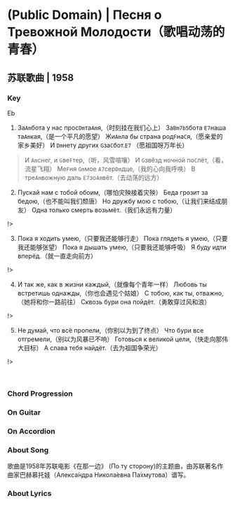 # (Public Domain) | Песня о Тревожной Молодости（歌唱动荡的青春）
## 苏联歌曲 | 1958

### Key
Eb

1. За`Am`бота у нас прос`Dm`та`Am`я,（时刻挂在我们心上）
За`Bm7b5`бота `E7`наша та`Am`кая,（是一个平凡的愿望）
Жи`Am`ла бы страна род`F`на`C`я,（愿亲爱的家乡美好）
И `Dm`нету других `G`за`C`бот.`E7` （愿祖国呀万年长）

> И `Am`снег, и `G`ве`F`тер,（听，风雪喧嚷）
> И `G`звёзд ночной по`C`лёт,（看，流星飞翔）
> Ме`F`ня `Gm`мое `A7`сер`Dm`дце,（我的心向我呼唤）
> В тре`Am`вожную даль `E7`зо`Am`вёт.（去动荡的远方）

2. Пускай нам с тобой обоим,（哪怕灾殃接着灾殃）
Беда грозит за бедою,（也不能叫我们颓唐）
Но дружбу мою с тобою,（让我们来结成朋友）
Одна только смерть возьмёт.（我们永远有力量）

!>

3. Пока я ходить умею,（只要我还能够行走）
Пока глядеть я умею,（只要我还能够张望）
Пока я дышать умею,（只要我还能够呼吸）
Я буду идти вперёд.（就一直走向前方）

!>

4. И так же, как в жизни каждый,（就像每个青年一样）
Любовь ты встретишь однажды,（你也会遇见个姑娘）
С тобою, как ты, отважно,（她将和你一路前往）
Сквозь бури она пойдёт.（勇敢穿过风和浪）

!>

5. Не думай, что всё пропели,（你别以为到了终点）
Что бури все отгремели,（别以为风暴已不响）
Готовься к великой цели,（快走向那伟大目标）
А слава тебя найдёт.（去为祖国争荣光）

!>

&nbsp;&nbsp;

### Chord Progression


### On Guitar


### On Accordion


### About Song
歌曲是1958年苏联电影《在那一边》 (По ту сторону)的主题曲，由苏联著名作曲家巴赫慕托娃（Алекса́ндра Никола́евна Па́хмутова）谱写。

### About Lyrics

